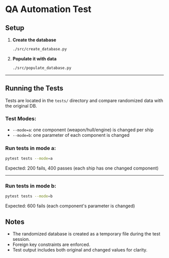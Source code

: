 # QA Automation Test 

##  Setup

1. **Create the database**
   ```bash
   ./src/create_database.py
   ```

2. **Populate it with data**
   ```bash
   ./src/populate_database.py
   ```

---

##  Running the Tests

Tests are located in the `tests/` directory and compare randomized data with the original DB.

### Test Modes:

- `--mode=a`: one component (weapon/hull/engine) is changed per ship
- `--mode=b`: one parameter of each component is changed

### Run tests in mode a:

```bash
pytest tests --mode=a
```

Expected: 200 fails, 400 passes (each ship has one changed component)

---

### Run tests in mode b:

```bash
pytest tests --mode=b
```

Expected: 600 fails (each component's parameter is changed)


##  Notes

- The randomized database is created as a temporary file during the test session.
- Foreign key constraints are enforced.
- Test output includes both original and changed values for clarity.


